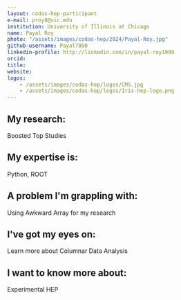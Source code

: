 ```yaml
---
layout: codas-hep-participant
e-mail: proy8@uic.edu
institution: University of Illinois at Chicago
name: Payal Roy
photo: "/assets/images/codas-hep/2024/Payal-Roy.jpg"
github-username: Payal7890
linkedin-profile: http://linkedin.com/in/payal-roy1999
orcid:
title:
website:
logos:
    - /assets/images/codas-hep/logos/CMS.jpg
    - /assets/images/codas-hep/logos/Iris-hep-logo.png
---
```


## My research:
Boosted Top Studies

## My expertise is:
Python, ROOT

## A problem I'm grappling with:
Using Awkward Array for my research

## I've got my eyes on:
Learn more about Columnar Data Analysis

## I want to know more about:
Experimental HEP

